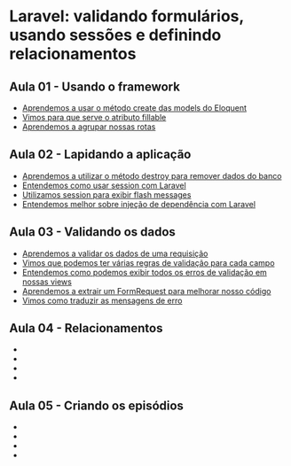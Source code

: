 # Laravel: validando formulários, usando sessões e definindo relacionamentos

## Aula 01 - Usando o framework
* [Aprendemos a usar o método create das models do Eloquent](#)
* [Vimos para que serve o atributo fillable](#)
* [Aprendemos a agrupar nossas rotas](#)

## Aula 02 - Lapidando a aplicação
* [Aprendemos a utilizar o método destroy para remover dados do banco](#)
* [Entendemos como usar session com Laravel](#)
* [Utilizamos session para exibir flash messages](#)
* [Entendemos melhor sobre injeção de dependência com Laravel](#)

## Aula 03 - Validando os dados
* [Aprendemos a validar os dados de uma requisição](#)
* [Vimos que podemos ter várias regras de validação para cada campo](#)
* [Entendemos como podemos exibir todos os erros de validação em nossas views](#)
* [Aprendemos a extrair um FormRequest para melhorar nosso código](#)
* [Vimos como traduzir as mensagens de erro](#)

## Aula 04 - Relacionamentos
* [](#)
* [](#)
* [](#)
* [](#)
  
## Aula 05 - Criando os episódios
* [](#)
* [](#)
* [](#)
* [](#)